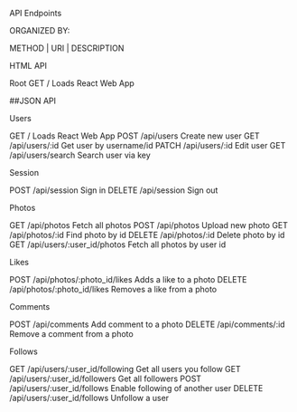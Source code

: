 API Endpoints

ORGANIZED BY:

METHOD | URI | DESCRIPTION

HTML API

Root
  GET	/	Loads React Web App

##JSON API

Users

  GET	/	Loads React Web App
  POST	/api/users	Create new user
  GET	/api/users/:id	Get user by username/id
  PATCH	/api/users/:id	Edit user
  GET	/api/users/search	Search user via key

Session

  POST	/api/session	Sign in
  DELETE	/api/session	Sign out

Photos

  GET	/api/photos	Fetch all photos
  POST	/api/photos	Upload new photo
  GET	/api/photos/:id	Find photo by id
  DELETE	/api/photos/:id	Delete photo by id
  GET	/api/users/:user_id/photos	Fetch all photos by user id

Likes

  POST	/api/photos/:photo_id/likes	Adds a like to a photo
  DELETE	/api/photos/:photo_id/likes	Removes a like from a photo

Comments

  POST	/api/comments	Add comment to a photo
  DELETE	/api/comments/:id	Remove a comment from a photo

Follows

  GET	/api/users/:user_id/following	Get all users you follow
  GET	/api/users/:user_id/followers	Get all followers
  POST	/api/users/:user_id/follows	Enable following of another user
  DELETE	/api/users/:user_id/follows Unfollow a user
